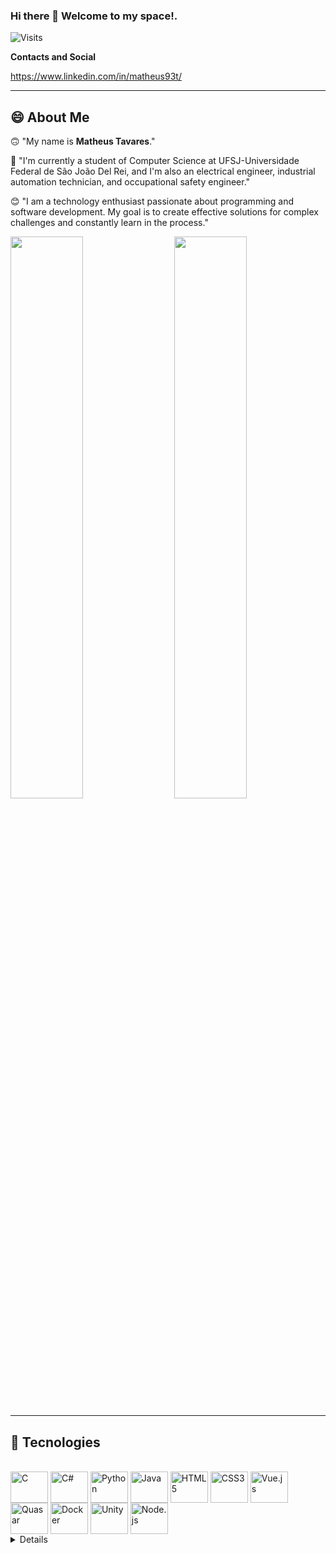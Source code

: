 ### Hi there 👋 Welcome to my space!. 
![Visits](https://visitor-badge.laobi.icu/badge?page_id=Matheus93t.Matheus93t)

**Contacts and Social**

https://www.linkedin.com/in/matheus93t/

<!--
**Matheus93t/Matheus93t** is a ✨ _special_ ✨ repository because its `README.md` (this file) appears on your GitHub profile.

Here are some ideas to get you started:

- 🔭 I’m currently working on ...
- 🌱 I’m currently learning ...
- 👯 I’m looking to collaborate on ...
- 🤔 I’m looking for help with ...
- 💬 Ask me about ...
- 📫 How to reach me: ...
- 😄 Pronouns: ...
- ⚡ Fun fact: ...
-->

---


## 😄 About Me
<p>

🙃 "My name is **Matheus Tavares**." 

🔭 "I'm currently a student of Computer Science at UFSJ-Universidade Federal de São João Del Rei, and I'm also an electrical engineer, industrial automation technician, and occupational safety engineer."

😊 "I am a technology enthusiast passionate about programming and software development. My goal is to create effective solutions for complex challenges and constantly learn in the process."
</p>

<a href="https://github.com/Matheus93t">
<img width= "48%" src="https://github-readme-stats.vercel.app/api?username=S-Pz&border_radius=15&show_icons=true&theme=gruvbox&include_all_commits=true&count_private=true&custom_title=Mystats"/>
<img align="right" width= "48%" src="https://github-readme-stats.vercel.app/api/top-langs/?username=S-Pz&layout=compact&theme=gruvbox&border_radius=15"/>
</a>






---


## 🚀 Tecnologies

<div style="display: inline_block"><br>
  <img align="center" alt="C" height="50" width="60" src="https://cdn.jsdelivr.net/gh/devicons/devicon/icons/c/c-original.svg">
  <img align="center" alt="C#" height="50" width="60" src="https://cdn.jsdelivr.net/gh/devicons/devicon/icons/csharp/csharp-original.svg">
  <img align="center" alt="Python" height="50" width="60" src="https://cdn.jsdelivr.net/gh/devicons/devicon/icons/python/python-original.svg">
  <img align="center" alt="Java" height="50" width="60" src="https://cdn.jsdelivr.net/gh/devicons/devicon/icons/java/java-original.svg">
  <img align="center" alt="HTML5" height="50" width="60" src="https://cdn.jsdelivr.net/gh/devicons/devicon/icons/html5/html5-original.svg">
  <img align="center" alt="CSS3" height="50" width="60" src="https://cdn.jsdelivr.net/gh/devicons/devicon/icons/css3/css3-original.svg">
  <img align="center" alt="Vue.js" height="50" width="60" src="https://cdn.jsdelivr.net/gh/devicons/devicon/icons/vuejs/vuejs-original.svg">
  <img align="center" alt="Quasar" height="50" width="60" src="https://cdn.quasar.dev/logo-v2/svg/logo-dark.svg">
  <img align="center" alt="Docker" height="50" width="60" src="https://cdn.jsdelivr.net/gh/devicons/devicon/icons/docker/docker-original.svg">
  <img align="center" alt="Unity" height="50" width="60" src="https://cdn.jsdelivr.net/gh/devicons/devicon/icons/unity/unity-original.svg">
  <img align="center" alt="Node.js" height="50" width="60" src="https://cdn.jsdelivr.net/gh/devicons/devicon/icons/nodejs/nodejs-original.svg">
</div>


<details>

# ⚠️ Under construction!  ⚠️ 

## 📝 Studying

<div style="display: inline_block"><br>
  <img align="center" alt="C" height="50" width="60" src="https://cdn.jsdelivr.net/gh/devicons/devicon/icons/c/c-original.svg">
  <img align="center" alt="C#" height="50" width="60" src="https://cdn.jsdelivr.net/gh/devicons/devicon/icons/csharp/csharp-original.svg">
  <img align="center" alt="Python" height="50" width="60" src="https://cdn.jsdelivr.net/gh/devicons/devicon/icons/python/python-original.svg">
  <img align="center" alt="Java" height="50" width="60" src="https://cdn.jsdelivr.net/gh/devicons/devicon/icons/java/java-original.svg">
  <img align="center" alt="HTML5" height="50" width="60" src="https://cdn.jsdelivr.net/gh/devicons/devicon/icons/html5/html5-original.svg">
  <img align="center" alt="CSS3" height="50" width="60" src="https://cdn.jsdelivr.net/gh/devicons/devicon/icons/css3/css3-original.svg">
  <img align="center" alt="Vue.js" height="50" width="60" src="https://cdn.jsdelivr.net/gh/devicons/devicon/icons/vuejs/vuejs-original.svg">
  <img align="center" alt="Quasar" height="50" width="60" src="https://cdn.quasar.dev/logo-v2/svg/logo-dark.svg">
  <img align="center" alt="Docker" height="50" width="60" src="https://cdn.jsdelivr.net/gh/devicons/devicon/icons/docker/docker-original.svg">
  <img align="center" alt="Unity" height="50" width="60" src="https://cdn.jsdelivr.net/gh/devicons/devicon/icons/unity/unity-original.svg">
  <img align="center" alt="Node.js" height="50" width="60" src="https://cdn.jsdelivr.net/gh/devicons/devicon/icons/nodejs/nodejs-original.svg">
  <img align="center" alt="Ruby" height="50" width="60" src="https://cdn.jsdelivr.net/gh/devicons/devicon/icons/ruby/ruby-original.svg">
  <img align="center" alt="Rust" height="50" width="60" src="https://cdn.jsdelivr.net/gh/devicons/devicon/icons/rust/rust-plain.svg">
  <img align="center" alt="Dart" height="50" width="60" src="https://cdn.jsdelivr.net/gh/devicons/devicon/icons/dart/dart-original.svg">
  <img align="center" alt="Go" height="50" width="60" src="https://cdn.jsdelivr.net/gh/devicons/devicon/icons/go/go-original.svg">
  <img align="center" alt="SQLite" height="50" width="60" src="https://cdn.jsdelivr.net/gh/devicons/devicon/icons/sqlite/sqlite-original.svg">
  <img align="center" alt="PostgreSQL" height="50" width="60" src="https://cdn.jsdelivr.net/gh/devicons/devicon/icons/postgresql/postgresql-original.svg">
</div>


</details>

